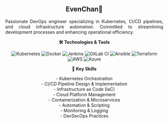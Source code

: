 <h2 align="center">EvenChan👋</h2>
<p align="justify">Passionate DevOps engineer specializing in Kubernetes, CI/CD pipelines, and cloud infrastructure automation. Committed to streamlining development processes and enhancing operational efficiency.</p>

<p align="center"><strong>🛠️ Technologies & Tools</strong></p>
<p align="center">
<img src="https://img.shields.io/badge/Kubernetes-326CE5?style=flat-square&logo=kubernetes&logoColor=white" alt="Kubernetes"/>
<img src="https://img.shields.io/badge/Docker-2496ED?style=flat-square&logo=docker&logoColor=white" alt="Docker"/>
<img src="https://img.shields.io/badge/Jenkins-D24939?style=flat-square&logo=jenkins&logoColor=white" alt="Jenkins"/>
<img src="https://img.shields.io/badge/GitLab%20CI-FCA121?style=flat-square&logo=gitlab&logoColor=white" alt="GitLab CI"/>
<img src="https://img.shields.io/badge/Ansible-EE0000?style=flat-square&logo=ansible&logoColor=white" alt="Ansible"/>
<img src="https://img.shields.io/badge/Terraform-7B42BC?style=flat-square&logo=terraform&logoColor=white" alt="Terraform"/>
<img src="https://img.shields.io/badge/AWS-232F3E?style=flat-square&logo=amazon-aws&logoColor=white" alt="AWS"/>
<img src="https://img.shields.io/badge/Azure-0089D6?style=flat-square&logo=microsoft-azure&logoColor=white" alt="Azure"/>
</p>

<p align="center"><strong>🚀 Key Skills</strong></p>
<p align="center">
- Kubernetes Orchestration<br>
- CI/CD Pipeline Design & Implementation<br>
- Infrastructure as Code (IaC)<br>
- Cloud Platform Management<br>
- Containerization & Microservices<br>
- Automation & Scripting<br>
- Monitoring & Logging<br>
- DevSecOps Practices
</p>
